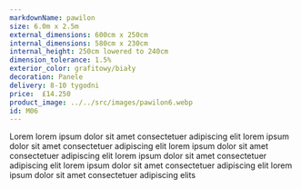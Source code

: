```yaml
---
markdownName: pawilon
size: 6.0m x 2.5m
external_dimensions: 600cm x 250cm
internal_dimensions: 580cm x 230cm
internal_height: 250cm lowered to 240cm
dimension_tolerance: 1.5%
exterior_color: grafitowy/biały
decoration: Panele
delivery: 8-10 tygodni
price:  £14.250
product_image: ../../src/images/pawilon6.webp
id: M06
---
```

Lorem lorem ipsum dolor sit amet consectetuer adipiscing elit
lorem ipsum dolor sit amet consectetuer adipiscing elit
lorem ipsum dolor sit amet consectetuer adipiscing elit
lorem ipsum dolor sit amet consectetuer adipiscing elit
lorem ipsum dolor sit amet consectetuer adipiscing elit
lorem ipsum dolor sit amet consectetuer adipiscing elits